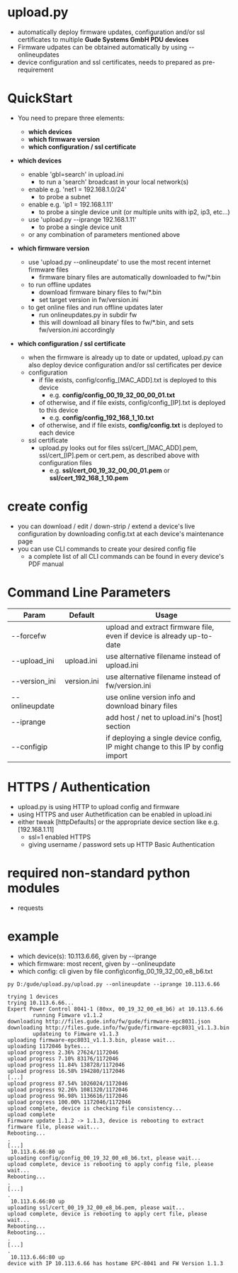 # upload.py
- automatically deploy firmware updates, configuration and/or ssl certificates to multiple **Gude Systems GmbH PDU devices**
- Firmware udpates can be obtained automatically by using --onlineupdates
- device configuration and ssl certificates, needs to prepared as pre-requirement


# QuickStart
- You need to prepare three elements:
  - **which devices**
  - **which firmware version**
  - **which configuration / ssl certificate**


- **which devices**
  - enable 'gbl=search' in upload.ini
    - to run a 'search' broadcast in your local network(s)
  - enable e.g. 'net1 = 192.168.1.0/24'
    - to probe a subnet
  - enable e.g. 'ip1 = 192.168.1.11' 
    - to probe a single device unit (or multiple units with ip2, ip3, etc...)
  - use 'upload.py --iprange 192.168.1.11'
    - to probe a single device unit
  - or any combination of parameters mentioned above


- **which firmware version**
  - use 'upload.py --onlineupdate' to use the most recent internet firmware files
    - firmware binary files are automatically downloaded to fw/*.bin
  - to run offline updates
    - download firmware binary files to fw/*.bin
    - set target version in fw/version.ini
  - to get online files and run offline updates later
    - run onlineupdates.py in subdir fw
    - this will download all binary files to fw/*.bin, and sets fw/version.ini accordingly


- **which configuration / ssl certificate**
  - when the firmware is already up to date or updated, upload.py can also deploy device configuration
    and/or ssl certificates per device
  - configuration
    - if file exists, config/config_[MAC_ADD].txt is deployed to this device
      - e.g. **config/config_00_19_32_00_00_01.txt**
    - of otherwise, and if file exists, config/config_[IP].txt is deployed to this device
      - e.g. **config/config_192_168_1_10.txt**
    - of otherwise, and if file exists, **config/config.txt** is deployed to each device
  - ssl certificate
    - upload.py looks out for files ssl/cert_[MAC_ADD].pem, ssl/cert_[IP].pem or
      cert.pem, as described above with configuration files
      - e.g. **ssl/cert_00_19_32_00_00_01.pem** or **ssl/cert_192_168_1_10.pem** 
 
    
# create config
- you can download / edit / down-strip / extend a device's live configuration by downloading config.txt at each device's maintenance page
- you can use CLI commands to create your desired config file
  - a complete list of all CLI commands can be found in every device's PDF manual

# Command Line Parameters
| Param           | Default      | Usage
|-----------------|--------------|------------------
| --forcefw       |              | upload and extract firmware file, even if device is already up-to-date 
| --upload_ini    | upload.ini   | use alternative filename instead of upload.ini
| --version_ini   | version.ini  | use alternative filename instead of fw/version.ini
| --onlineupdate  |              | use online version info and download binary files
| --iprange       |              | add host / net to upload.ini's [host] section
| --configip      |              | if deploying a single device config, IP might change to this IP by config import 


# HTTPS / Authentication
- upload.py is using HTTP to upload config and firmware
- using HTTPS and user Authetification can be enabled in upload.ini 
- either tweak [httpDefaults] or the appropriate device section like e.g. [192.168.1.11]
  - ssl=1 enabled HTTPS
  - giving username / password sets up HTTP Basic Authentication 

# required non-standard python modules
- requests

# example
- which device(s): 10.113.6.66, given by --iprange
- which firmware: most recent, given by --onlineupdate
- which config: cli given by file config\config_00_19_32_00_e8_b6.txt

```
py D:/gude/upload.py/upload.py --onlineupdate --iprange 10.113.6.66
 
trying 1 devices
trying 10.113.6.66...
Expert Power Control 8041-1 (80xx, 00_19_32_00_e8_b6) at 10.113.6.66
        running Fimware v1.1.2
downloading http://files.gude.info/fw/gude/firmware-epc8031.json
downloading http://files.gude.info/fw/gude/firmware-epc8031_v1.1.3.bin
        updateing to Fimware v1.1.3
uploading firmware-epc8031_v1.1.3.bin, please wait...
uploading 1172046 bytes...
upload progress 2.36% 27624/1172046
upload progress 7.10% 83176/1172046
upload progress 11.84% 138728/1172046
upload progress 16.58% 194280/1172046
[...]
upload progress 87.54% 1026024/1172046
upload progress 92.26% 1081320/1172046
upload progress 96.98% 1136616/1172046
upload progress 100.00% 1172046/1172046
upload complete, device is checking file consistency...
upload complete
Firmware update 1.1.2 -> 1.1.3, device is rebooting to extract firmware file, please wait...
Rebooting...
.
[...]
 10.113.6.66:80 up
uploading config/config_00_19_32_00_e8_b6.txt, please wait...
upload complete, device is rebooting to apply config file, please wait...
Rebooting...
.
[...]
.
 10.113.6.66:80 up
uploading ssl/cert_00_19_32_00_e8_b6.pem, please wait...
upload complete, device is rebooting to apply cert file, please wait...
Rebooting...
Rebooting...
.
[...]
.
 10.113.6.66:80 up
device with IP 10.113.6.66 has hostame EPC-8041 and FW Version 1.1.3
```

